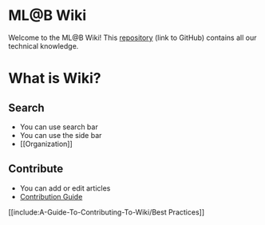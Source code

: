 # ML@B Wiki

Welcome to the ML@B Wiki! This [repository](https://github.com/mlberkeley/wiki) (link to GitHub) contains all our technical knowledge. 

# What is Wiki?

## Search

* You can use search bar
* You can use the side bar
* [[Organization]]

## Contribute

* You can add or edit articles
* [Contribution Guide](./A-Guide-To-Contributing-To-Wiki/)

[[include:A-Guide-To-Contributing-To-Wiki/Best Practices]]